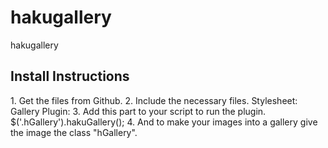 # hakugallery
hakugallery

<h2>Install Instructions</h2>
1. Get the files from Github.
2. Include the necessary files.
Stylesheet:
<link rel="stylesheet/less" type="text/css" href="path/hakuGallery.css">
Gallery Plugin:
<script src="path/hakuGallery.js"></script>
3. Add this part to your script to run the plugin.
$('.hGallery').hakuGallery();
4. And to make your images into a gallery give the image the class "hGallery".
